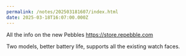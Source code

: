```yaml
---
permalink: /notes/202503181607/index.html
date: 2025-03-18T16:07:00.000Z
---
```


All the info on the new Pebbles https://store.repebble.com

Two models, better battery life, supports all the existing watch faces.